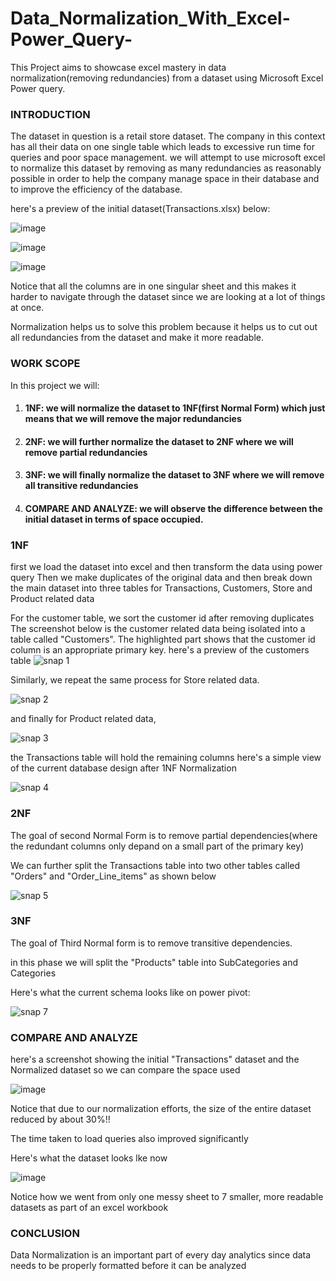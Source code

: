 # Data_Normalization_With_Excel-Power_Query-
This Project aims to showcase excel mastery in data normalization(removing redundancies) from a dataset using Microsoft Excel Power query.

### INTRODUCTION
The dataset in question is a retail store dataset. The company in this context has all their data on one single table which leads to excessive run time for queries and poor space management. we will attempt to use microsoft excel to normalize this dataset by removing as many redundancies as reasonably possible in order to help the company manage space in their database and to improve the efficiency of the database.

here's a preview of the initial dataset(Transactions.xlsx) below:

![image](https://github.com/user-attachments/assets/41241c89-566a-41c5-ac9e-0c2d01069972)

![image](https://github.com/user-attachments/assets/97629882-6526-4c92-8ca3-e1bc9c64f86f)

![image](https://github.com/user-attachments/assets/72ebce92-5927-4684-a16c-73cc643c8769)

Notice that all the columns are in one singular sheet and this makes it harder to navigate through the dataset since we are looking at a lot of things at once.

Normalization helps us to solve this problem because it helps us to cut out all redundancies from the dataset and make it more readable.


### WORK SCOPE
In this project we will:
1. #### 1NF: we will normalize the dataset to 1NF(first Normal Form) which just means that we will remove the major redundancies
2. #### 2NF: we will further normalize the dataset to 2NF where we will remove partial redundancies
3. #### 3NF: we will finally normalize the dataset to 3NF where we will remove all transitive redundancies
4. #### COMPARE AND ANALYZE: we will observe the difference between the initial dataset in terms of space occupied.

### 1NF
first we load the dataset into excel and then transform the data using power query
Then we make duplicates of the original data and then break down the main dataset into three tables for Transactions, Customers, Store and Product related data

For the customer table, we sort the customer id after removing duplicates
The screenshot below is the customer related data being isolated into a table called "Customers". The highlighted part shows that the customer id column is an appropriate primary key.
here's a preview of the customers table
![snap 1](https://github.com/user-attachments/assets/9f8bb3cd-4f8b-4055-91bf-52ac1976c429)

Similarly, we repeat the same process for Store related data.

![snap 2](https://github.com/user-attachments/assets/31770925-2c10-464d-bac0-30cbda11cebe)

and finally for Product related data,

![snap 3](https://github.com/user-attachments/assets/10218302-4f2b-4e71-9c6d-64ea6650f213)

the Transactions table will hold the remaining columns
here's a simple view of the current database design after 1NF Normalization

![snap 4](https://github.com/user-attachments/assets/7cee8cce-3b7b-4a40-9f2a-b3377fdc594a)

### 2NF
The goal of second Normal Form is to remove partial dependencies(where the redundant columns only depand on a small part of the primary key)

We can further split the Transactions table into two other tables called "Orders" and "Order_Line_items" as shown below

![snap 5](https://github.com/user-attachments/assets/7ca4b2a6-fd66-441f-846b-126f57b1edd6)

### 3NF
The goal of Third Normal form is to remove transitive dependencies.

in this phase we will split the "Products" table into SubCategories and Categories

Here's what the current schema looks like on power pivot:

![snap 7](https://github.com/user-attachments/assets/46a4d932-3ae3-4aeb-b1c3-50189b4e3676)

### COMPARE AND ANALYZE

here's a screenshot showing the initial "Transactions" dataset and the Normalized dataset so we can compare the space used

![image](https://github.com/user-attachments/assets/9e549746-247e-48e4-bc96-1e2d680dfa14)

Notice that due to our normalization efforts, the size of the entire dataset reduced by about 30%!!

The time taken to load queries also improved significantly

Here's what the dataset looks lke now

![image](https://github.com/user-attachments/assets/e8dbcaf5-30fd-4f20-8bd7-4094e4ea24c5)

Notice how we went from only one messy sheet to 7 smaller, more readable datasets as part of an excel workbook



### CONCLUSION
Data Normalization is an important part of every day analytics since data needs to be properly formatted before it can be analyzed


